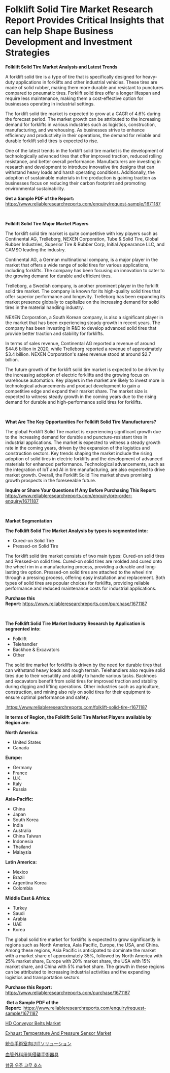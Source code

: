 <p><h1>Folklift Solid Tire Market Research Report Provides Critical Insights that can help Shape Business Development and Investment Strategies</h1></p><p><strong>Folklift Solid Tire Market Analysis and Latest Trends</strong></p>
<p><p>A forklift solid tire is a type of tire that is specifically designed for heavy-duty applications in forklifts and other industrial vehicles. These tires are made of solid rubber, making them more durable and resistant to punctures compared to pneumatic tires. Forklift solid tires offer a longer lifespan and require less maintenance, making them a cost-effective option for businesses operating in industrial settings.</p><p>The forklift solid tire market is expected to grow at a CAGR of 4.6% during the forecast period. The market growth can be attributed to the increasing demand for forklifts in various industries such as logistics, construction, manufacturing, and warehousing. As businesses strive to enhance efficiency and productivity in their operations, the demand for reliable and durable forklift solid tires is expected to rise.</p><p>One of the latest trends in the forklift solid tire market is the development of technologically advanced tires that offer improved traction, reduced rolling resistance, and better overall performance. Manufacturers are investing in research and development to introduce innovative tire designs that can withstand heavy loads and harsh operating conditions. Additionally, the adoption of sustainable materials in tire production is gaining traction as businesses focus on reducing their carbon footprint and promoting environmental sustainability.</p></p>
<p><strong>Get a Sample PDF of the Report:&nbsp;</strong> <a href="https://www.reliableresearchreports.com/enquiry/request-sample/1671187">https://www.reliableresearchreports.com/enquiry/request-sample/1671187</a></p>
<p>&nbsp;</p>
<p><strong>Folklift Solid Tire Major Market Players</strong></p>
<p><p>The forklift solid tire market is quite competitive with key players such as Continental AG, Trelleborg, NEXEN Corporation, Tube & Solid Tire, Global Rubber Industries, Superior Tire & Rubber Corp, Initial Appearance LLC, and CAMSO leading the industry. </p><p>Continental AG, a German multinational company, is a major player in the market that offers a wide range of solid tires for various applications, including forklifts. The company has been focusing on innovation to cater to the growing demand for durable and efficient tires.</p><p>Trelleborg, a Swedish company, is another prominent player in the forklift solid tire market. The company is known for its high-quality solid tires that offer superior performance and longevity. Trelleborg has been expanding its market presence globally to capitalize on the increasing demand for solid tires in the material handling industry.</p><p>NEXEN Corporation, a South Korean company, is also a significant player in the market that has been experiencing steady growth in recent years. The company has been investing in R&D to develop advanced solid tires that provide better traction and stability for forklifts.</p><p>In terms of sales revenue, Continental AG reported a revenue of around $44.6 billion in 2020, while Trelleborg reported a revenue of approximately $3.4 billion. NEXEN Corporation's sales revenue stood at around $2.7 billion.</p><p>The future growth of the forklift solid tire market is expected to be driven by the increasing adoption of electric forklifts and the growing focus on warehouse automation. Key players in the market are likely to invest more in technological advancements and product development to gain a competitive edge and expand their market share. The market size is expected to witness steady growth in the coming years due to the rising demand for durable and high-performance solid tires for forklifts.</p></p>
<p>&nbsp;</p>
<p><strong>What Are The Key Opportunities For Folklift Solid Tire Manufacturers?</strong></p>
<p><p>The global Forklift Solid Tire market is experiencing significant growth due to the increasing demand for durable and puncture-resistant tires in industrial applications. The market is expected to witness a steady growth rate in the coming years, driven by the expansion of the logistics and construction sectors. Key trends shaping the market include the rising adoption of solid tires in electric forklifts and the development of advanced materials for enhanced performance. Technological advancements, such as the integration of IoT and AI in tire manufacturing, are also expected to drive market growth. Overall, the Forklift Solid Tire market shows promising growth prospects in the foreseeable future.</p></p>
<p><strong>Inquire or Share Your Questions If Any Before Purchasing This Report:</strong> <a href="https://www.reliableresearchreports.com/enquiry/pre-order-enquiry/1671187">https://www.reliableresearchreports.com/enquiry/pre-order-enquiry/1671187</a></p>
<p>&nbsp;</p>
<p><strong>Market Segmentation</strong></p>
<p><strong>The Folklift Solid Tire Market Analysis by types is segmented into:</strong></p>
<p><ul><li>Cured-on Solid Tire</li><li>Pressed-on Solid Tire</li></ul></p>
<p><p>The forklift solid tire market consists of two main types: Cured-on solid tires and Pressed-on solid tires. Cured-on solid tires are molded and cured onto the wheel rim in a manufacturing process, providing a durable and long-lasting tire option. Pressed-on solid tires are attached to the wheel rim through a pressing process, offering easy installation and replacement. Both types of solid tires are popular choices for forklifts, providing reliable performance and reduced maintenance costs for industrial applications.</p></p>
<p><strong>Purchase this Report:&nbsp;</strong><a href="https://www.reliableresearchreports.com/purchase/1671187">https://www.reliableresearchreports.com/purchase/1671187</a></p>
<p>&nbsp;</p>
<p><strong>The Folklift Solid Tire Market Industry Research by Application is segmented into:</strong></p>
<p><ul><li>Folklift</li><li>Telehandler</li><li>Backhoe & Excavators</li><li>Other</li></ul></p>
<p><p>The solid tire market for forklifts is driven by the need for durable tires that can withstand heavy loads and rough terrain. Telehandlers also require solid tires due to their versatility and ability to handle various tasks. Backhoes and excavators benefit from solid tires for improved traction and stability during digging and lifting operations. Other industries such as agriculture, construction, and mining also rely on solid tires for their equipment to ensure optimal performance and safety.</p></p>
<p><a href="https://www.reliableresearchreports.com/folklift-solid-tire-r1671187">&nbsp;https://www.reliableresearchreports.com/folklift-solid-tire-r1671187</a></p>
<p><strong>In terms of Region, the Folklift Solid Tire Market Players available by Region are:</strong></p>
<p>
    <p> <strong> North America: </strong>
        <ul>
            <li>United States</li>
            <li>Canada</li>
        </ul>
        </p> 
    <p> <strong> Europe: </strong>
        <ul>
            <li>Germany</li>
            <li>France</li>
            <li>U.K.</li>
            <li>Italy</li>
            <li>Russia</li>
        </ul>
        </p> 
    <p> <strong> Asia-Pacific: </strong>
        <ul>
            <li>China</li>
            <li>Japan</li>
            <li>South Korea</li>
            <li>India</li>
            <li>Australia</li>
            <li>China Taiwan</li>
            <li>Indonesia</li>
            <li>Thailand</li>
            <li>Malaysia</li>
        </ul>
        </p> 
    <p> <strong> Latin America: </strong>
        <ul>
            <li>Mexico</li>
            <li>Brazil</li>
            <li>Argentina Korea</li>
            <li>Colombia</li>
        </ul>
        </p> 
    <p> <strong> Middle East & Africa: </strong>
        <ul>
            <li>Turkey</li>
            <li>Saudi</li>
            <li>Arabia</li>
            <li>UAE</li>
            <li>Korea</li>
        </ul>
    </p>
    </p>
<p><p>The global solid tire market for forklifts is expected to grow significantly in regions such as North America, Asia Pacific, Europe, the USA, and China. Among these regions, Asia Pacific is anticipated to dominate the market with a market share of approximately 35%, followed by North America with 25% market share, Europe with 20% market share, the USA with 15% market share, and China with 5% market share. The growth in these regions can be attributed to increasing industrial activities and the expanding logistics and transportation sectors.</p></p>
<p><strong>Purchase this Report: </strong><a href="https://www.reliableresearchreports.com/purchase/1671187">https://www.reliableresearchreports.com/purchase/1671187</a></p>
<p>&nbsp;<strong>Get a Sample PDF of the Report:&nbsp;&nbsp;</strong><a href="https://www.reliableresearchreports.com/enquiry/request-sample/1671187">https://www.reliableresearchreports.com/enquiry/request-sample/1671187</a></p>
<p><strong></strong></p>
<p><p><a href="https://github.com/josesg55/Market-Research-Report-List-3/blob/main/hd-conveyor-belts-market.md">HD Conveyor Belts Market</a></p><p><a href="https://github.com/mancsybtousav/Market-Research-Report-List-2/blob/main/exhaust-temperature-and-pressure-sensor-market.md">Exhaust Temperature And Pressure Sensor Market</a></p><p><a href="https://github.com/LeoraEber/Market-Research-Report-List-1/blob/main/9419555106802.md">統合手術室向けITソリューション</a></p><p><a href="https://github.com/tubbs463/Market-Research-Report-List-1/blob/main/2490712106801.md">血管外科用低侵襲手術器具</a></p><p><a href="https://github.com/shade463/Market-Research-Report-List-1/blob/main/1044798100727.md">항공 우주 고무 호스</a></p></p>